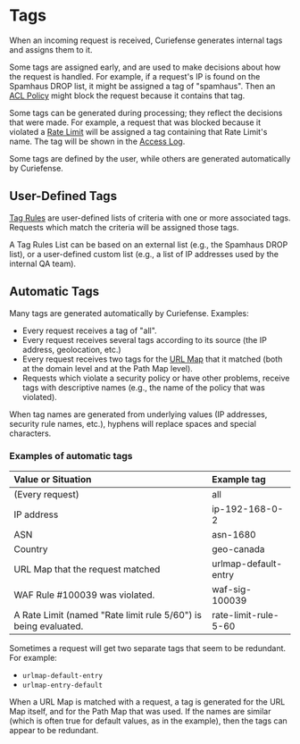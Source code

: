 # Tags

When an incoming request is received, Curiefense generates internal tags and assigns them to it. 

Some tags are assigned early, and are used to make decisions about how the request is handled. For example, if a request's IP is found on the Spamhaus DROP list, it might be assigned a tag of "spamhaus". Then an [ACL Policy](../settings/policies-rules/acl-policies.md) might block the request because it contains that tag.

Some tags can be generated during processing; they reflect the decisions that were made. For example, a request that was blocked because it violated a [Rate Limit](../settings/policies-rules/rate-limits.md) will be assigned a tag containing that Rate Limit's name. The tag will be shown in the [Access Log](../analytics/access-log.md).

Some tags are defined by the user, while others are generated automatically by Curiefense.

## User-Defined Tags

[Tag Rules](../settings/policies-rules/tag-rules.md) are user-defined lists of criteria with one or more associated tags. Requests which match the criteria will be assigned those tags. 

A Tag Rules List can be based on an external list \(e.g., the Spamhaus DROP list\), or a user-defined custom list \(e.g., a list of IP addresses used by the internal QA team\). 

## Automatic Tags

Many tags are generated automatically by Curiefense. Examples:

* Every request receives a tag of "all".
* Every request receives several tags according to its source \(the IP address, geolocation, etc.\)
* Every request receives two tags for the [URL Map](../settings/policies-rules/url-maps.md) that it matched \(both at the domain level and at the Path Map level\).
* Requests which violate a security policy or have other problems, receive tags with descriptive names \(e.g., the name of the policy that was violated\).

When tag names are generated from underlying values \(IP addresses, security rule names, etc.\), hyphens will replace spaces and special characters.

### Examples of automatic tags

| Value or Situation | Example tag |
| :--- | :--- |
| \(Every request\) | all |
| IP address | ip-192-168-0-2 |
| ASN | asn-1680 |
| Country | geo-canada |
| URL Map that the request matched | urlmap-default-entry |
| WAF Rule \#100039 was violated. | waf-sig-100039 |
| A Rate Limit \(named "Rate limit rule 5/60"\) is being evaluated. | rate-limit-rule-5-60 |

Sometimes a request will get two separate tags that seem to be redundant. For example:

* `urlmap-default-entry`
* `urlmap-entry-default`

When a URL Map is matched with a request, a tag is generated for the URL Map itself, and for the Path Map that was used. If the names are similar \(which is often true for default values, as in the example\), then the tags can appear to be redundant.

